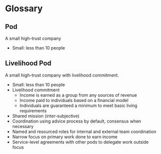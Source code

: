 # Glossary

## Pod

A small high-trust company

- Small: less than 10 people

## Livelihood Pod

A small high-trust company with livelihood commitment.

- Small: less than 10 people
- Livelihood commitment
  - Income is earned as a group from any sources of revenue
  - Income paid to individuals based on a financial model
  - Individuals are guaranteed a minimum to meet basic living requirements
- Shared mission (inter-subjective)
- Coordination using advice process by default, consensus when necessary
- Named and resourced roles for internal and external team coordination
- Narrow focus on primary work done to earn income
- Service-level agreements with other pods to delegate work outside focus
